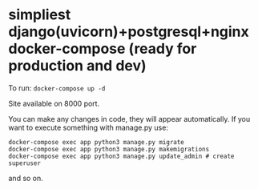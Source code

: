 # simpliest django(uvicorn)+postgresql+nginx docker-compose (ready for production and dev)
To run:
`docker-compose up -d`

Site available on 8000 port.

You can make any changes in code, they will appear automatically. If you want to execute something with manage.py use:
```
docker-compose exec app python3 manage.py migrate
docker-compose exec app python3 manage.py makemigrations
docker-compose exec app python3 manage.py update_admin # create superuser
```
and so on.
